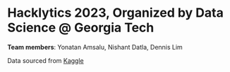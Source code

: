 
# Hacklytics 2023, Organized by Data Science @ Georgia Tech
**Team members**: Yonatan Amsalu, Nishant Datla, Dennis Lim  

Data sourced from [Kaggle](https://www.kaggle.com/datasets/amandam1/breastcancerdataset) 

